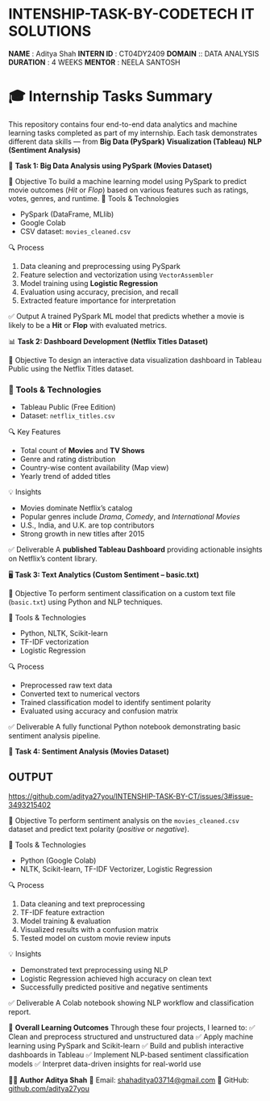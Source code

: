 # INTENSHIP-TASK-BY-CODETECH IT SOLUTIONS 
**NAME** : Aditya Shah
**INTERN ID** : CT04DY2409
**DOMAIN** :: DATA ANALYSIS 
**DURATION** : 4 WEEKS
**MENTOR** : NEELA SANTOSH


# 🎓 Internship Tasks Summary 
This repository contains four end-to-end data analytics and machine learning tasks completed as part of my internship.
Each task demonstrates different data skills — from 
**Big Data (PySpark)**
**Visualization (Tableau)** 
**NLP (Sentiment Analysis)**


🧮 **Task 1: Big Data Analysis using PySpark (Movies Dataset)**

📌 Objective
To build a machine learning model using PySpark to predict movie outcomes (*Hit* or *Flop*) based on various features such as ratings, votes, genres, and runtime.
🧰 Tools & Technologies
* PySpark (DataFrame, MLlib)
* Google Colab
* CSV dataset: `movies_cleaned.csv`

🔍 Process
1. Data cleaning and preprocessing using PySpark
2. Feature selection and vectorization using `VectorAssembler`
3. Model training using **Logistic Regression**
4. Evaluation using accuracy, precision, and recall
5. Extracted feature importance for interpretation

✅ Output
A trained PySpark ML model that predicts whether a movie is likely to be a **Hit** or **Flop** with evaluated metrics.


📊 **Task 2: Dashboard Development (Netflix Titles Dataset)**

📌 Objective
To design an interactive data visualization dashboard in Tableau Public using the Netflix Titles dataset.

### 🧰 Tools & Technologies
* Tableau Public (Free Edition)
* Dataset: `netflix_titles.csv`

🔍 Key Features
* Total count of **Movies** and **TV Shows**
* Genre and rating distribution
* Country-wise content availability (Map view)
* Yearly trend of added titles

💡 Insights
* Movies dominate Netflix’s catalog
* Popular genres include *Drama*, *Comedy*, and *International Movies*
* U.S., India, and U.K. are top contributors
* Strong growth in new titles after 2015

✅ Deliverable
A **published Tableau Dashboard** providing actionable insights on Netflix’s content library.


🖥️ **Task 3: Text Analytics (Custom Sentiment – basic.txt)**

📌 Objective
To perform sentiment classification on a custom text file (`basic.txt`) using Python and NLP techniques.

🧰 Tools & Technologies
* Python, NLTK, Scikit-learn
* TF-IDF vectorization
* Logistic Regression

🔍 Process
* Preprocessed raw text data
* Converted text to numerical vectors
* Trained classification model to identify sentiment polarity
* Evaluated using accuracy and confusion matrix

✅ Deliverable
A fully functional Python notebook demonstrating basic sentiment analysis pipeline.


🧠 **Task 4: Sentiment Analysis (Movies Dataset)**

## OUTPUT 
https://github.com/aditya27you/INTENSHIP-TASK-BY-CT/issues/3#issue-3493215402

📌 Objective
To perform sentiment analysis on the `movies_cleaned.csv` dataset and predict text polarity (*positive* or *negative*).

🧰 Tools & Technologies
* Python (Google Colab)
* NLTK, Scikit-learn, TF-IDF Vectorizer, Logistic Regression

🔍 Process
1. Data cleaning and text preprocessing
2. TF-IDF feature extraction
3. Model training & evaluation
4. Visualized results with a confusion matrix
5. Tested model on custom movie review inputs

💡 Insights
* Demonstrated text preprocessing using NLP
* Logistic Regression achieved high accuracy on clean text
* Successfully predicted positive and negative sentiments

✅ Deliverable
A Colab notebook showing NLP workflow and classification report.


🧾 **Overall Learning Outcomes**
Through these four projects, I learned to:
✅ Clean and preprocess structured and unstructured data
✅ Apply machine learning using PySpark and Scikit-learn
✅ Build and publish interactive dashboards in Tableau
✅ Implement NLP-based sentiment classification models
✅ Interpret data-driven insights for real-world use


👨‍💻 **Author**
**Aditya Shah**
📧 Email: [shahaditya03714@gmail.com](mailto:shahaditya03714@gmail.com)
🔗 GitHub: [github.com/aditya27you](https://github.com/aditya27you)


